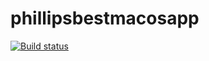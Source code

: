# phillipsbestmacosapp

[![Build status](https://the-bridge-int.trafficmanager.net/v0.1/apps/5e2af5c1-4b90-4152-8821-c650432c4eb9/branches/master/badge)](https://appcenter.ms)
